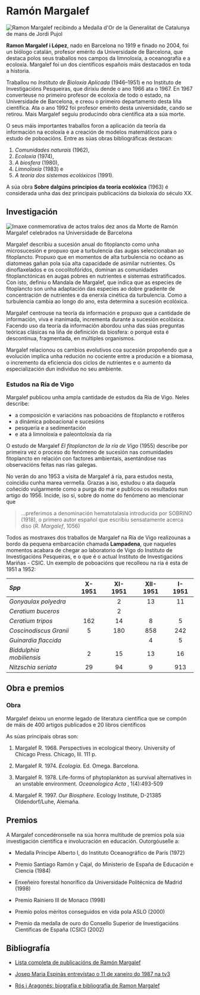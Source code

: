 <!---  --->
# Ramón Margalef
<!-- imaxe --->
![Ramon Margalef recibindo a Medalla d'Or de la Generalitat de Catalunya de mans de Jordi Pujol](https://upload.wikimedia.org/wikipedia/commons/thumb/0/08/Ramon_Margalef.jpg/640px-Ramon_Margalef.jpg)

**Ramon Margalef i López**, nado en Barcelona no 1919 e finado no 2004, foi un biólogo catalán, profesor emérito da Universidade de Barcelona, que destaca polos seus traballos nos campos da limnoloxía, a oceanografía e a ecoloxía. Margalef foi un dos científicos españois máis destacados en toda a historia.

Traballou no *Instituto de Bioloxía Aplicada* (1946–1951) e no Instituto de Investigacións Pesqueiras, que dirixiu dende o ano 1966 ata o 1967. En 1967 converteuse no primeiro profesor de ecoloxía de todo o estado, na Universidade de Barcelona, e creou o primeiro departamento desta liña científica. Ata o ano 1992 foi profesor emérito desta universidade, cando se retirou. Mais Margalef seguiu producindo obra científica ata a súa morte.

O seus máis importantes traballos foron a aplicación da teoría da información na ecoloxía e a creación de modelos matemáticos para o estudo de poboacións. Entre as súas obras bibliográficas destacan: 
1. *Comunidades naturais* (1962), 
2. *Ecoloxía* (1974), 
3. *A biosfera* (1980), 
4. *Limnoloxía* (1983) e 
5. *A teoría dos sistemas ecolóxicos* (1991). 

A súa obra **Sobre dalgúns principios da teoría ecolóxica** (1963) é considerada unha das dez principais publicacións da bioloxía do século XX.

<!-- Sección de investigación --->
## Investigación

![Imaxe conmemorativa de actos tralos dez anos da Morte de Ramón Margalef celebrados na Universidade de Barcelona](https://upload.wikimedia.org/wikipedia/commons/thumb/2/2f/Logo_Ramon_Margalef_410x156.jpg/320px-Logo_Ramon_Margalef_410x156.jpg)

Margalef describiu a sucesión anual do fitoplancto como unha microsucesión e propuxo que a turbulencia das augas seleccionaban ao fitoplancto. Propuxo que en momentos de alta turbulencia no océano as diatomeas gañan pola súa alta capacidade de asimilar nutrientes. Os dinoflaxelados e os cocolitofóridos, dominan as comunidades fitoplanctónicas en augas pobres en nutrientes e sistemas estratificados. Con isto, definiu o Mandala de Margalef, que indica que as especies de fitoplancto son unha adaptación das especies ao dobre gradiente de concentración de nutrientes e da enerxía cinética da turbulencia. Como a turbulencia cambia ao longo do ano, esta determina a sucesión ecolóxica. 

Margalef centrouse na teoría da información e propuxo que a cantidade de información, viva e inanimada, incrementa durante a sucesión ecolóxica. Facendo uso da teoría da información abordou unha das súas preguntas teóricas clásicas na liña de definición da biosfera: o porqué esta é descontinua, fragmentada, en múltiples organismos.

Margalef relacionou os cambios evolutivos coa sucesión propoñendo que a evolución implica unha redución no cociente entre a produción e a biomasa, o incremento da eficiencia dos ciclos de nutrientes e o aumento da especialización dun individuo no seu ambiente.

<!-- Sección de estudos en Galicia --->
### Estudos na Ría de Vigo

Margalef publicou unha ampla cantidade de estudos da Ría de Vigo. Neles describe:
<!--- crear lista:--->
* a composición e variacións nas poboacións de fitoplancto e rotíferos 
* a dinámica poboacional e sucesións
* pesquería e a sedimentación
* e ata á limnoloxía e paleontoloxía da ría
<!--- --->

O estudo de Margalef *El fitoplancton de la ría de Vigo* (1955) describe por primeira vez o proceso do fenómeno de sucesión nas comunidades fitoplancto en relación con factores ambientais, asentándose nas observacións feitas nas rías galegas.

No verán do ano 1953 a visita de Margalef á ría, para estudos nesta, coincidiu cunha marea vermella. Grazas a iso, estudou o ata daquela coñecido vulgarmente como a purga do mar e publicou os resultados nun artigo do 1956. Incide, iso si, sobre do nome do fenómeno ao mencionar que <!--- cita --> 
>...preferimos a denominación hematotalasia introducida por SOBRINO (1918), o primero autor español que escribiu sensatamente acerca diso (*R. Margalef*, 1056)

Todos as mostraxes dos traballos de Margalef na Ría de Vigo realizounas a bordo da pequena embarcación chamada **Lampadena**, que naqueles momentos acabara de chegar ao laboratorio de Vigo do Instituto de Investigacións Pesqueiras, e o que é o actual Instituto de Investigacións Mariñas - CSIC. Un exemplo de poboacións que recolleou na ría é esta de 1951 a 1952:

<!-- 
Crear táboa
Spp en grosa e cursiva
Especies (primeira columna) en cursiva
--->
| ***Spp***  | X-1951 | XI-1951 | XII-1951 | I-1951 |
|:------|:----:|:----:|:----:|:----:|
| *Gonyaulax polyedra*  | | 2 | 13 | 11 |
| *Ceratium buceros*  | | 2 |  |  |
| *Ceratium tripos* | 162 | 14 | 8 | 5 |
| *Coscinodiscus Granii* | 5 | 180 | 858 | 242 |
| *Guinardia flaccida*  | |  | 4 | 5 |
| *Biddulphia mobiliensis* | 2 | 15 | 13 | 16 |
| *Nitzschia seriata* | 29 | 94 | 9 | 913 |

<!-- Sección de obra --->
## Obra e premios

### Obra
Margalef deixou un enorme legado de literatura científica que se compón de máis de 400 artigos publicados e 20 libros científicos 

As súas principais obras son:

<!-- lista numérica --->
1. Margalef R. 1968. Perspectives in ecological theory. University of Chicago Press. Chicago, Ill. 111 p.

2. Margalef R. 1974. *Ecología*. Ed. Omega. Barcelona.

3. Margalef R. 1978. Life-forms of phytoplankton as survival alternatives in an unstable environment.  *Oceanologica Acta* , 1(4):493-509

4. Margalef R. 1997. *Our Biosphere*. Ecology Institute, D-21385 Oldendorf/Luhe, Alemaña.

<!-- Sección de premios --->
## Premios

A Margalef concedéronselle na súa honra multitude de premios pola súa investigación científica e involucración en educación. Outorgóuselle a:
<!--- crear lista --->
* Medalla Príncipe Alberto I, do Instituto Oceanográfico de París (1972)

* Premio Santiago Ramón y Cajal, do Ministerio de España de Educación e Ciencia (1984)

* Enxeñeiro forestal honorífico da Universidade Politécnica de Madrid (1998)

* Premio Rainiero III de Monaco (1998)

* Premio polos méritos conseguidos en vida pola ASLO (2000)

* Premio da medalla de ouro do Consello Superior de Investigacións Cientificas de España (CSIC) (2002)
<!--- --->

<!-- Sección de bibliografía --->
## Bibliografía

* [Lista completa de publicacións de Ramón Margalef](http://www.icm.csic.es/bio/personal/fpeters/margalef/pdfs/publications.pdf)

* [Josep Maria Espinàs entrevístao o 11 de xaneiro do 1987 na tv3](http://www.tv3.cat/videos/2813190/Ramon-Margalef) 

* [Rós i Aragonés: biografía e bibliografía de Ramon Margalef](http://www.raco.cat/index.php/Contributions/article/view/256467/343457)

